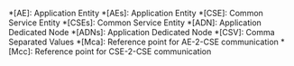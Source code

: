 *[AE]: Application Entity
*[AEs]: Application Entity
*[CSE]: Common Service Entity
*[CSEs]: Common Service Entity
*[ADN]: Application Dedicated Node
*[ADNs]: Application Dedicated Node
*[CSV]: Comma Separated Values
*[Mca]: Reference point for AE-2-CSE communication
*[Mcc]: Reference point for CSE-2-CSE communication
